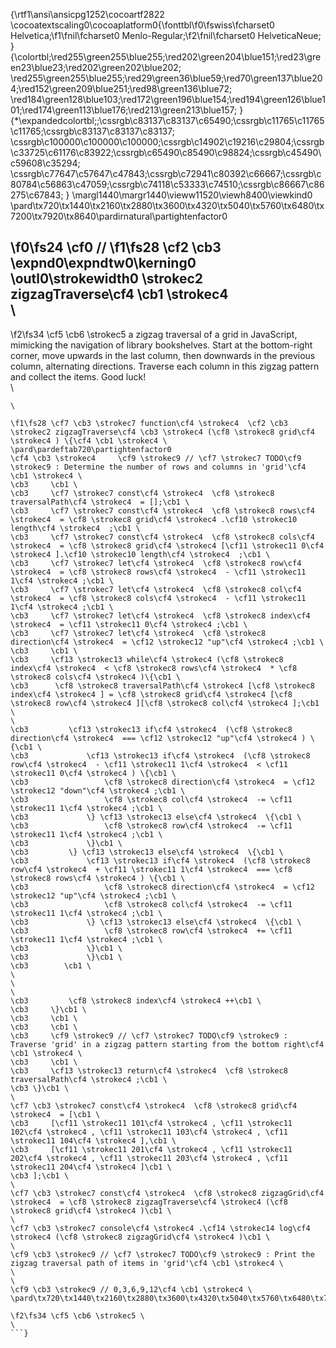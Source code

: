 {\rtf1\ansi\ansicpg1252\cocoartf2822
\cocoatextscaling0\cocoaplatform0{\fonttbl\f0\fswiss\fcharset0 Helvetica;\f1\fnil\fcharset0 Menlo-Regular;\f2\fnil\fcharset0 HelveticaNeue;
}
{\colortbl;\red255\green255\blue255;\red202\green204\blue151;\red23\green23\blue23;\red202\green202\blue202;
\red255\green255\blue255;\red29\green36\blue59;\red70\green137\blue204;\red152\green209\blue251;\red98\green136\blue72;
\red184\green128\blue103;\red172\green196\blue154;\red194\green126\blue101;\red174\green113\blue176;\red213\green213\blue157;
}
{\*\expandedcolortbl;;\cssrgb\c83137\c83137\c65490;\cssrgb\c11765\c11765\c11765;\cssrgb\c83137\c83137\c83137;
\cssrgb\c100000\c100000\c100000;\cssrgb\c14902\c19216\c29804;\cssrgb\c33725\c61176\c83922;\cssrgb\c65490\c85490\c98824;\cssrgb\c45490\c59608\c35294;
\cssrgb\c77647\c57647\c47843;\cssrgb\c72941\c80392\c66667;\cssrgb\c80784\c56863\c47059;\cssrgb\c74118\c53333\c74510;\cssrgb\c86667\c86275\c67843;
}
\margl1440\margr1440\vieww11520\viewh8400\viewkind0
\pard\tx720\tx1440\tx2160\tx2880\tx3600\tx4320\tx5040\tx5760\tx6480\tx7200\tx7920\tx8640\pardirnatural\partightenfactor0

\f0\fs24 \cf0 // 
\f1\fs28 \cf2 \cb3 \expnd0\expndtw0\kerning0
\outl0\strokewidth0 \strokec2 zigzagTraverse\cf4 \cb1 \strokec4 \
\
- 
\f2\fs34 \cf5 \cb6 \strokec5 a zigzag traversal of a grid in JavaScript, mimicking the navigation of library bookshelves. Start at the bottom-right corner, move upwards in the last column, then downwards in the previous column, alternating directions. Traverse each column in this zigzag pattern and collect the items. Good luck!\
\
```js\
\
	
\f1\fs28 \cf7 \cb3 \strokec7 function\cf4 \strokec4  \cf2 \cb3 \strokec2 zigzagTraverse\cf4 \cb3 \strokec4 (\cf8 \strokec8 grid\cf4 \strokec4 ) \{\cf4 \cb1 \strokec4 \
\pard\pardeftab720\partightenfactor0
\cf4 \cb3 \strokec4     \cf9 \strokec9 // \cf7 \strokec7 TODO\cf9 \strokec9 : Determine the number of rows and columns in 'grid'\cf4 \cb1 \strokec4 \
\cb3     \cb1 \
\cb3     \cf7 \strokec7 const\cf4 \strokec4  \cf8 \strokec8 traversalPath\cf4 \strokec4  = [];\cb1 \
\cb3     \cf7 \strokec7 const\cf4 \strokec4  \cf8 \strokec8 rows\cf4 \strokec4  = \cf8 \strokec8 grid\cf4 \strokec4 .\cf10 \strokec10 length\cf4 \strokec4  ;\cb1 \
\cb3     \cf7 \strokec7 const\cf4 \strokec4  \cf8 \strokec8 cols\cf4 \strokec4  = \cf8 \strokec8 grid\cf4 \strokec4 [\cf11 \strokec11 0\cf4 \strokec4 ].\cf10 \strokec10 length\cf4 \strokec4  ;\cb1 \
\cb3     \cf7 \strokec7 let\cf4 \strokec4  \cf8 \strokec8 row\cf4 \strokec4  = \cf8 \strokec8 rows\cf4 \strokec4  - \cf11 \strokec11 1\cf4 \strokec4 ;\cb1 \
\cb3     \cf7 \strokec7 let\cf4 \strokec4  \cf8 \strokec8 col\cf4 \strokec4  = \cf8 \strokec8 cols\cf4 \strokec4  - \cf11 \strokec11 1\cf4 \strokec4 ;\cb1 \
\cb3     \cf7 \strokec7 let\cf4 \strokec4  \cf8 \strokec8 index\cf4 \strokec4  = \cf11 \strokec11 0\cf4 \strokec4 ;\cb1 \
\cb3     \cf7 \strokec7 let\cf4 \strokec4  \cf8 \strokec8 direction\cf4 \strokec4  = \cf12 \strokec12 "up"\cf4 \strokec4 ;\cb1 \
\cb3     \cb1 \
\cb3     \cf13 \strokec13 while\cf4 \strokec4 (\cf8 \strokec8 index\cf4 \strokec4  < \cf8 \strokec8 rows\cf4 \strokec4  * \cf8 \strokec8 cols\cf4 \strokec4 )\{\cb1 \
\cb3      \cf8 \strokec8 traversalPath\cf4 \strokec4 [\cf8 \strokec8 index\cf4 \strokec4 ] = \cf8 \strokec8 grid\cf4 \strokec4 [\cf8 \strokec8 row\cf4 \strokec4 ][\cf8 \strokec8 col\cf4 \strokec4 ];\cb1 \
\
\cb3         \cf13 \strokec13 if\cf4 \strokec4  (\cf8 \strokec8 direction\cf4 \strokec4  === \cf12 \strokec12 "up"\cf4 \strokec4 ) \{\cb1 \
\cb3             \cf13 \strokec13 if\cf4 \strokec4  (\cf8 \strokec8 row\cf4 \strokec4  - \cf11 \strokec11 1\cf4 \strokec4  < \cf11 \strokec11 0\cf4 \strokec4 ) \{\cb1 \
\cb3                 \cf8 \strokec8 direction\cf4 \strokec4  = \cf12 \strokec12 "down"\cf4 \strokec4 ;\cb1 \
\cb3                 \cf8 \strokec8 col\cf4 \strokec4  -= \cf11 \strokec11 1\cf4 \strokec4 ;\cb1 \
\cb3             \} \cf13 \strokec13 else\cf4 \strokec4  \{\cb1 \
\cb3                 \cf8 \strokec8 row\cf4 \strokec4  -= \cf11 \strokec11 1\cf4 \strokec4 ;\cb1 \
\cb3             \}\cb1 \
\cb3         \} \cf13 \strokec13 else\cf4 \strokec4  \{\cb1 \
\cb3             \cf13 \strokec13 if\cf4 \strokec4  (\cf8 \strokec8 row\cf4 \strokec4  + \cf11 \strokec11 1\cf4 \strokec4  === \cf8 \strokec8 rows\cf4 \strokec4 ) \{\cb1 \
\cb3                 \cf8 \strokec8 direction\cf4 \strokec4  = \cf12 \strokec12 "up"\cf4 \strokec4 ;\cb1 \
\cb3                 \cf8 \strokec8 col\cf4 \strokec4  -= \cf11 \strokec11 1\cf4 \strokec4 ;\cb1 \
\cb3             \} \cf13 \strokec13 else\cf4 \strokec4  \{\cb1 \
\cb3                 \cf8 \strokec8 row\cf4 \strokec4  += \cf11 \strokec11 1\cf4 \strokec4 ;\cb1 \
\cb3             \}\cb1 \
\cb3             \}\cb1 \
\cb3        \cb1 \
\
\
\
\cb3         \cf8 \strokec8 index\cf4 \strokec4 ++\cb1 \
\cb3     \}\cb1 \
\cb3     \cb1 \
\cb3     \cb1 \
\cb3     \cf9 \strokec9 // \cf7 \strokec7 TODO\cf9 \strokec9 : Traverse 'grid' in a zigzag pattern starting from the bottom right\cf4 \cb1 \strokec4 \
\cb3     \cb1 \
\cb3     \cf13 \strokec13 return\cf4 \strokec4  \cf8 \strokec8 traversalPath\cf4 \strokec4 ;\cb1 \
\cb3 \}\cb1 \
\
\cf7 \cb3 \strokec7 const\cf4 \strokec4  \cf8 \strokec8 grid\cf4 \strokec4  = [\cb1 \
\cb3     [\cf11 \strokec11 101\cf4 \strokec4 , \cf11 \strokec11 102\cf4 \strokec4 , \cf11 \strokec11 103\cf4 \strokec4 , \cf11 \strokec11 104\cf4 \strokec4 ],\cb1 \
\cb3     [\cf11 \strokec11 201\cf4 \strokec4 , \cf11 \strokec11 202\cf4 \strokec4 , \cf11 \strokec11 203\cf4 \strokec4 , \cf11 \strokec11 204\cf4 \strokec4 ]\cb1 \
\cb3 ];\cb1 \
\
\cf7 \cb3 \strokec7 const\cf4 \strokec4  \cf8 \strokec8 zigzagGrid\cf4 \strokec4  = \cf8 \strokec8 zigzagTraverse\cf4 \strokec4 (\cf8 \strokec8 grid\cf4 \strokec4 )\cb1 \
\
\cf7 \cb3 \strokec7 console\cf4 \strokec4 .\cf14 \strokec14 log\cf4 \strokec4 (\cf8 \strokec8 zigzagGrid\cf4 \strokec4 )\cb1 \
\
\cf9 \cb3 \strokec9 // \cf7 \strokec7 TODO\cf9 \strokec9 : Print the zigzag traversal path of items in 'grid'\cf4 \cb1 \strokec4 \
\
\
\cf9 \cb3 \strokec9 // 0,3,6,9,12\cf4 \cb1 \strokec4 \
\pard\tx720\tx1440\tx2160\tx2880\tx3600\tx4320\tx5040\tx5760\tx6480\tx7200\tx7920\tx8640\pardirnatural\partightenfactor0

\f2\fs34 \cf5 \cb6 \strokec5 \
\
```}